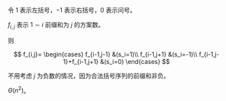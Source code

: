 令 $1$ 表示左括号，$-1$ 表示右括号，$0$ 表示问号。

$f_{i,j}$ 表示 $1\sim i$ 前缀和为 $j$ 的方案数。

则 

$$
f_{i,j}=
\begin{cases}
f_{i-1,j-1} &(s_i=1)\\
f_{i-1,j+1} &(s_i=-1)\\
f_{i-1,j-1}+f_{i-1,j+1} &(s_i=0)
\end{cases} 
$$

不用考虑 $j$ 为负数的情况，因为合法括号序列的前缀和非负。

$\Theta(n^2)$。